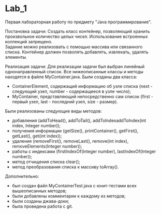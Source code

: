 # Lab_1
Первая лабораторная работу по предмету "Java программирование".

Постановка задачи:
Создать класс контейнер, позволяющий хранить произвольное количество целых чисел. 
Использование встроенных коллекций запрещено.  
Задание можно реализовать с помощью массива или связанного списка. 
Контейнер должен позволять добавлять, извлекать, удалять элементы.

Реализация задачи:
Для реализации задачи был выбран линейный однонаправленный список.
Все нижеописанные классы и методы находятся в файле MyContainer.java.
Были созданы два класса:
- ContainerElement, содержащий информацию об узле списка (next - следующий узел, number - содержащееся в узле число);
- MyContainer, представляющий непосредственно сам список (first - первый узел, last - последний узел, size - размер).

Были реализованы следующие виды методов:
- добавления (addToHead(), addToTail(), addToIndexaddToIndex(int index, Integer number));
- получения информации (getSize(), printContainer(), getFirst(), getLast(), get(int index));
- удаления (removeFirst(), removeLast(), remove(int index), removeElements(Integer number));
- работы с индексами (firstIndexOf(Integer number), lastIndexOf(Integer number));
- метод отчищения списка clear();
- метод преобразования списка к массиву toArray().

Дополнительно:
- был создан файл MyContainerTest.java с юнит-тестами всех вышеописанных методов;
- были добавлены комментарии к каждому из методов;
- были созданы джава-доки;
- была проведена работа с git.
